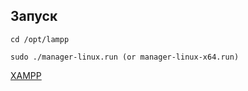 ## Запуск
```
cd /opt/lampp
```

```
sudo ./manager-linux.run (or manager-linux-x64.run)
```

[XAMPP](https://www.apachefriends.org/ru/faq_linux.html)
